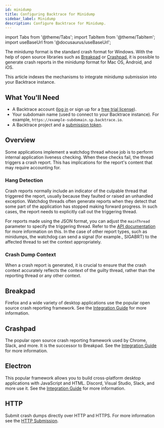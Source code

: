 ```yaml
---
id: minidump
title: Configuring Backtrace for Minidump
sidebar_label: Minidump
description: Configure Backtrace for Minidump.
---
```


import Tabs from '@theme/Tabs';
import TabItem from '@theme/TabItem';
import useBaseUrl from '@docusaurus/useBaseUrl';

The minidump format is the standard crash format for Windows. With the help of open source libraries such as [Breakpad](https://chromium.googlesource.com/breakpad/breakpad/) or [Crashpad](https://chromium.googlesource.com/crashpad/crashpad/), it is possible to generate crash reports in the minidump format for Mac OS, Android, and iOS.

This article indexes the mechanisms to integrate minidump submission into your Backtrace instance.

## What You'll Need

- A Backtrace account ([log in](https://backtrace.io/login) or sign up for a [free trial license](https://backtrace.io/sign-up)).
- Your subdomain name (used to connect to your Backtrace instance). For example, `https://example-subdomain.sp.backtrace.io`.
- A Backtrace project and a [submission token](/error-reporting/project-setup/submission-url).

## Overview

Some applications implement a watchdog thread whose job is to perform internal application liveness checking. When these checks fail, the thread triggers a crash report. This has implications for the report's content that may require accounting for.

### Hang Detection

Crash reports normally include an indicator of the culpable thread that triggered the report, usually because they faulted or raised an unhandled exception. Watchdog threads often generate reports when they detect that some part of the application has stopped making forward progress. In such cases, the report needs to explicitly call out the triggering thread.

For reports made using the JSON format, you can adjust the `mainThread` parameter to specify the triggering thread. Refer to the [API documentation](https://docs.saucelabs.com/dev/api/error-reporting/) for more information on this. In the case of other report types, such as minidumps, the watchdog can send a signal (for example., SIGABRT) to the affected thread to set the context appropriately.

### Crash Dump Context

When a crash report is generated, it is crucial to ensure that the crash context accurately reflects the context of the guilty thread, rather than the reporting thread or any other context.

## Breakpad

Firefox and a wide variety of desktop applications use the popular open source crash reporting framework. See the [Integration Guide](/error-reporting/platform-integrations/breakpad) for more information.

## Crashpad

The popular open source crash reporting framework used by Chrome, Slack, and more. It is the successor to Breakpad. See the [Integration Guide](/error-reporting/platform-integrations/crashpad) for more information.

## Electron

This popular framework allows you to build cross-platform desktop applications with JavaScript and HTML. Discord, Visual Studio, Slack, and more use it. See the [Integration Guide](/error-reporting/language-integrations/electron) for more information.

## HTTP

Submit crash dumps directly over HTTP and HTTPS. For more information see the [HTTP Submission](/error-reporting/platform-integrations/http-submission).
